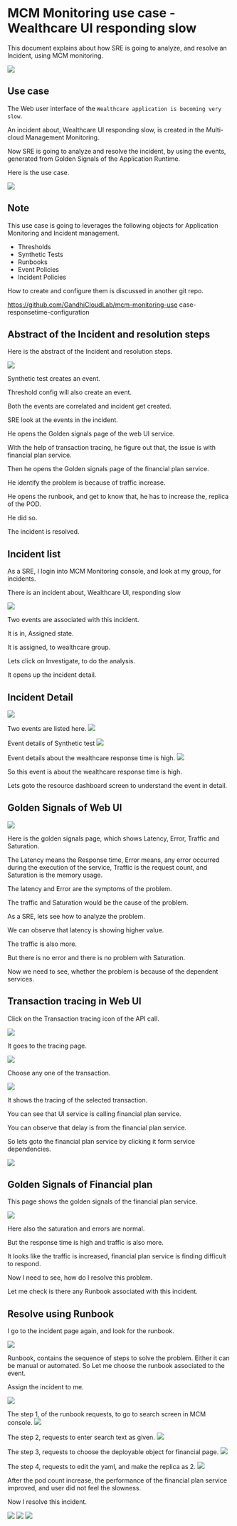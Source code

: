 # MCM Monitoring use case - Wealthcare UI responding slow

This document explains about how  SRE  is going to analyze, and resolve an Incident, using MCM monitoring. 

<img src="images/30-response-1.png">


## Use case

The Web user interface of the `Wealthcare application is becoming very slow`.

An incident about, Wealthcare UI responding slow, is created in the Multi-cloud Management Monitoring.

Now SRE is going to analyze and resolve the incident, by using the events, generated from Golden Signals of the Application Runtime.

Here is the use case.

<img src="images/30-response-2.png">

## Note

This use case is going to leverages the following objects for Application Monitoring and Incident management.
- Thresholds
- Synthetic Tests
- Runbooks
- Event Policies
- Incident Policies

How to create and configure them is discussed in another git repo. 

https://github.com/GandhiCloudLab/mcm-monitoring-use case-responsetime-configuration


## Abstract of the Incident and resolution steps

Here is the abstract of the Incident and resolution steps.

<img src="images/30-response-3.png">


Synthetic test creates an event.

Threshold config will also create an event.

Both the events are correlated and incident get created.

SRE look at the events in the incident.

He opens the Golden signals page of the web UI service.

With the help of transaction tracing, he figure out that, the issue is with financial plan service.

Then he opens the Golden signals page of the financial plan service.

He identify the problem is because of traffic increase. 

He opens the runbook, and get to know that, he has to increase the, replica of the POD.

He did so.

The incident is resolved. 


## Incident list

As a SRE, I  login into MCM Monitoring console, and look at my group, for incidents. 

There is an incident about, Wealthcare UI, responding slow

<img src="images/01-responsetime-1.png">

Two  events  are  associated with this incident.

It is in, Assigned state.

It is assigned, to wealthcare group.

Lets click on Investigate, to do the analysis.

It opens up the incident detail.

## Incident Detail

<img src="images/01-responsetime-2.png">

Two events are listed here.
<img src="images/01-responsetime-3.png">

Event details of Synthetic test
<img src="images/01-responsetime-4.png">

Event details about the wealthcare response time is high.
<img src="images/01-responsetime-4.png">

So this event is about the wealthcare response time is high.

Lets goto the resource dashboard screen to understand the event in detail.

## Golden Signals of Web UI

<img src="images/02-responsetime-1.png">

Here is the golden signals page, which shows Latency, Error, Traffic and Saturation. 

The Latency means the Response time, Error means, any error occurred during the execution of the service, Traffic is the request count, and Saturation is the memory usage. 

The latency and Error are the symptoms of the problem. 

The traffic and Saturation would be the cause of the problem.


As a SRE, lets see how to analyze the problem. 

We can observe that latency is showing higher value.

The traffic is also more. 

But there is no error and there is no problem with Saturation. 

Now we need to see, whether the problem is because of the dependent services. 

## Transaction tracing in Web UI
Click on the Transaction tracing icon of the API call.  

<img src="images/02-responsetime-2.png">

It goes to the tracing page. 

<img src="images/02-responsetime-3.png">

Choose any one of the transaction. 

<img src="images/02-responsetime-4.png">

It shows the tracing of the selected transaction.

You can see that UI service is calling financial plan service.

You can observe that delay is from the financial plan service. 

So lets goto the financial plan service by clicking it form service dependencies.

<img src="images/02-responsetime-5.png">

## Golden Signals of Financial plan

This page shows the golden signals of the financial plan service. 

<img src="images/03-responsetime-1.png">

Here also the saturation and errors are normal.

But the response time is high and traffic is also more.

It looks like the traffic is increased, financial plan service is finding difficult to respond.

Now I need to see, how do I resolve this problem. 


Let me check is there any Runbook associated with this incident. 

## Resolve using Runbook

I go to the incident page again, and look for the runbook.

<img src="images/04-responsetime-1.png">

Runbook, contains the sequence of steps to solve the problem. Either it can be manual or automated. So Let me choose the runbook associated to the event.

Assign the incident to me. 

<img src="images/04-responsetime-2.png">

The step 1, of the runbook requests, to go to search screen in MCM console.
<img src="images/04-responsetime-3.png">

The step 2, requests to enter search text as given.
<img src="images/04-responsetime-4.png">

The step 3, requests to choose the deployable object for financial page.
<img src="images/04-responsetime-5.png">

The step 4, requests to edit the yaml, and make the replica as 2.
<img src="images/04-responsetime-6.png">


After the pod count increase, the performance of the financial plan service improved, and user did not feel the slowness.

Now I resolve this incident.

<img src="images/04-responsetime-7.png">

<img src="images/04-responsetime-8.png">

<img src="images/04-responsetime-9.png">
